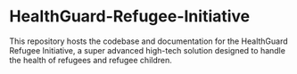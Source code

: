 # HealthGuard-Refugee-Initiative
This repository hosts the codebase and documentation for the HealthGuard Refugee Initiative, a super advanced high-tech solution designed to handle the health of refugees and refugee children.
